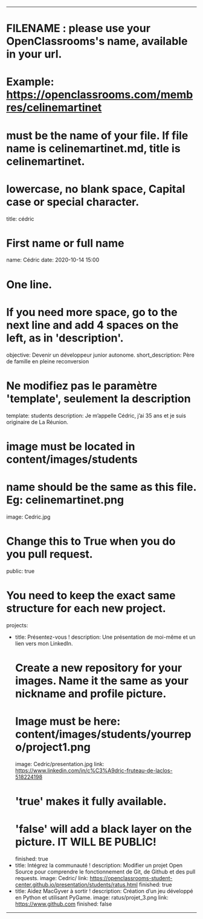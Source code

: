 ---

# FILENAME : please use your OpenClassrooms's name, available in your url.
# Example: https://openclassrooms.com/membres/celinemartinet
# must be the name of your file. If file name is celinemartinet.md, title is celinemartinet.
# lowercase, no blank space, Capital case or special character.
title: cédric

# First name or full name
name: Cédric
date: 2020-10-14 15:00

# One line.
# If you need more space, go to the next line and add 4 spaces on the left, as in 'description'.
objective: Devenir un développeur junior autonome.
short_description: Père de famille en pleine reconversion

# Ne modifiez pas le paramètre 'template', seulement la description
template: students
description:
    Je m’appelle Cédric, j’ai 35 ans et je suis originaire de La Réunion.
     

# image must be located in content/images/students
# name should be the same as this file. Eg: celinemartinet.png
image: Cedric.jpg

# Change this to True when you do you pull request.
public: true

# You need to keep the exact same structure for each new project.
projects:
  - title: Présentez-vous !
    description: Une présentation de moi-même et un lien vers mon LinkedIn.
    # Create a new repository for your images. Name it the same as your nickname and profile picture.
    # Image must be here: content/images/students/yourrepo/project1.png
    image: Cedric/presentation.jpg
    link: https://www.linkedin.com/in/c%C3%A9dric-fruteau-de-laclos-518224198
    # 'true' makes it fully available.
    # 'false' will add a black layer on the picture. IT WILL BE PUBLIC!
    finished: true
  - title: Intégrez la communauté !
    description: Modifier un projet Open Source pour comprendre le fonctionnement de Git, de Github et des pull requests. 
    image: Cedric/
    link: https://openclassrooms-student-center.github.io/presentation/students/ratus.html
    finished: true
  - title: Aidez MacGyver à sortir !
    description: Création d’un jeu développé en Python et utilisant PyGame.
    image: ratus/projet_3.png
    link: https://www.github.com
    finished: false
---